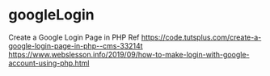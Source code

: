 # googleLogin
Create a Google Login Page in PHP
Ref
https://code.tutsplus.com/create-a-google-login-page-in-php--cms-33214t
https://www.webslesson.info/2019/09/how-to-make-login-with-google-account-using-php.html
